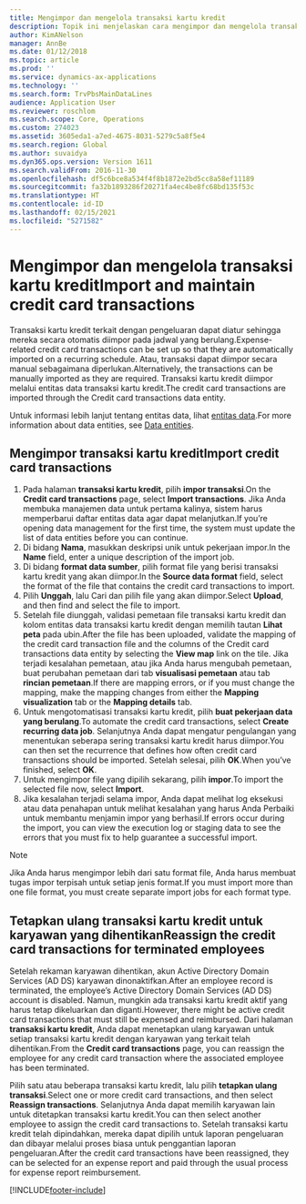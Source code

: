 ```yaml
---
title: Mengimpor dan mengelola transaksi kartu kredit
description: Topik ini menjelaskan cara mengimpor dan mengelola transaksi kartu kredit terkait pengeluaran. Transaksi ini dapat diatur sehingga mereka secara otomatis diimpor pada jadwal berulang, atau mereka dapat secara manual diimpor sebagaimana diperlukan.
author: KimANelson
manager: AnnBe
ms.date: 01/12/2018
ms.topic: article
ms.prod: ''
ms.service: dynamics-ax-applications
ms.technology: ''
ms.search.form: TrvPbsMainDataLines
audience: Application User
ms.reviewer: roschlom
ms.search.scope: Core, Operations
ms.custom: 274023
ms.assetid: 3605eda1-a7ed-4675-8031-5279c5a8f5e4
ms.search.region: Global
ms.author: suvaidya
ms.dyn365.ops.version: Version 1611
ms.search.validFrom: 2016-11-30
ms.openlocfilehash: df5c6bce8a534f4f8b1872e2bd5cc8a58ef11189
ms.sourcegitcommit: fa32b1893286f20271fa4ec4be8fc68bd135f53c
ms.translationtype: HT
ms.contentlocale: id-ID
ms.lasthandoff: 02/15/2021
ms.locfileid: "5271582"
---
```

# <a name="import-and-maintain-credit-card-transactions"></a><span data-ttu-id="41980-104">Mengimpor dan mengelola transaksi kartu kredit</span><span class="sxs-lookup"><span data-stu-id="41980-104">Import and maintain credit card transactions</span></span>

<span data-ttu-id="41980-105">Transaksi kartu kredit terkait dengan pengeluaran dapat diatur sehingga mereka secara otomatis diimpor pada jadwal yang berulang.</span><span class="sxs-lookup"><span data-stu-id="41980-105">Expense-related credit card transactions can be set up so that they are automatically imported on a recurring schedule.</span></span> <span data-ttu-id="41980-106">Atau, transaksi dapat diimpor secara manual sebagaimana diperlukan.</span><span class="sxs-lookup"><span data-stu-id="41980-106">Alternatively, the transactions can be manually imported as they are required.</span></span> <span data-ttu-id="41980-107">Transaksi kartu kredit diimpor melalui entitas data transaksi kartu kredit.</span><span class="sxs-lookup"><span data-stu-id="41980-107">The credit card transactions are imported through the Credit card transactions data entity.</span></span>

<span data-ttu-id="41980-108">Untuk informasi lebih lanjut tentang entitas data, lihat [entitas data](https://docs.microsoft.com/dynamics365/fin-ops-core/dev-itpro/data-entities/data-entities).</span><span class="sxs-lookup"><span data-stu-id="41980-108">For more information about data entities, see [Data entities](https://docs.microsoft.com/dynamics365/fin-ops-core/dev-itpro/data-entities/data-entities).</span></span>

## <a name="import-credit-card-transactions"></a><span data-ttu-id="41980-109">Mengimpor transaksi kartu kredit</span><span class="sxs-lookup"><span data-stu-id="41980-109">Import credit card transactions</span></span>

1. <span data-ttu-id="41980-110">Pada halaman **transaksi kartu kredit**, pilih **impor transaksi**.</span><span class="sxs-lookup"><span data-stu-id="41980-110">On the **Credit card transactions** page, select **Import transactions**.</span></span> <span data-ttu-id="41980-111">Jika Anda membuka manajemen data untuk pertama kalinya, sistem harus memperbarui daftar entitas data agar dapat melanjutkan.</span><span class="sxs-lookup"><span data-stu-id="41980-111">If you’re opening data management for the first time, the system must update the list of data entities before you can continue.</span></span>
2. <span data-ttu-id="41980-112">Di bidang **Nama**, masukkan deskripsi unik untuk pekerjaan impor.</span><span class="sxs-lookup"><span data-stu-id="41980-112">In the **Name** field, enter a unique description of the import job.</span></span>
3. <span data-ttu-id="41980-113">Di bidang **format data sumber**, pilih format file yang berisi transaksi kartu kredit yang akan diimpor.</span><span class="sxs-lookup"><span data-stu-id="41980-113">In the **Source data format** field, select the format of the file that contains the credit card transactions to import.</span></span>
4. <span data-ttu-id="41980-114">Pilih **Unggah**, lalu Cari dan pilih file yang akan diimpor.</span><span class="sxs-lookup"><span data-stu-id="41980-114">Select **Upload**, and then find and select the file to import.</span></span>
5. <span data-ttu-id="41980-115">Setelah file diunggah, validasi pemetaan file transaksi kartu kredit dan kolom entitas data transaksi kartu kredit dengan memilih tautan **Lihat peta** pada ubin.</span><span class="sxs-lookup"><span data-stu-id="41980-115">After the file has been uploaded, validate the mapping of the credit card transaction file and the columns of the Credit card transactions data entity by selecting the **View map** link on the tile.</span></span> <span data-ttu-id="41980-116">Jika terjadi kesalahan pemetaan, atau jika Anda harus mengubah pemetaan, buat perubahan pemetaan dari tab **visualisasi pemetaan** atau tab **rincian pemetaan**.</span><span class="sxs-lookup"><span data-stu-id="41980-116">If there are mapping errors, or if you must change the mapping, make the mapping changes from either the **Mapping visualization** tab or the **Mapping details** tab.</span></span>
6. <span data-ttu-id="41980-117">Untuk mengotomatisasi transaksi kartu kredit, pilih **buat pekerjaan data yang berulang**.</span><span class="sxs-lookup"><span data-stu-id="41980-117">To automate the credit card transactions, select **Create recurring data job**.</span></span> <span data-ttu-id="41980-118">Selanjutnya Anda dapat mengatur pengulangan yang menentukan seberapa sering transaksi kartu kredit harus diimpor.</span><span class="sxs-lookup"><span data-stu-id="41980-118">You can then set the recurrence that defines how often credit card transactions should be imported.</span></span> <span data-ttu-id="41980-119">Setelah selesai, pilih **OK**.</span><span class="sxs-lookup"><span data-stu-id="41980-119">When you’ve finished, select **OK**.</span></span>
7. <span data-ttu-id="41980-120">Untuk mengimpor file yang dipilih sekarang, pilih **impor**.</span><span class="sxs-lookup"><span data-stu-id="41980-120">To import the selected file now, select **Import**.</span></span>
8. <span data-ttu-id="41980-121">Jika kesalahan terjadi selama impor, Anda dapat melihat log eksekusi atau data penahapan untuk melihat kesalahan yang harus Anda Perbaiki untuk membantu menjamin impor yang berhasil.</span><span class="sxs-lookup"><span data-stu-id="41980-121">If errors occur during the import, you can view the execution log or staging data to see the errors that you must fix to help guarantee a successful import.</span></span>

> [!NOTE]
> <span data-ttu-id="41980-122">Jika Anda harus mengimpor lebih dari satu format file, Anda harus membuat tugas impor terpisah untuk setiap jenis format.</span><span class="sxs-lookup"><span data-stu-id="41980-122">If you must import more than one file format, you must create separate import jobs for each format type.</span></span>

## <a name="reassign-the-credit-card-transactions-for-terminated-employees"></a><span data-ttu-id="41980-123">Tetapkan ulang transaksi kartu kredit untuk karyawan yang dihentikan</span><span class="sxs-lookup"><span data-stu-id="41980-123">Reassign the credit card transactions for terminated employees</span></span>

<span data-ttu-id="41980-124">Setelah rekaman karyawan dihentikan, akun Active Directory Domain Services (AD DS) karyawan dinonaktifkan.</span><span class="sxs-lookup"><span data-stu-id="41980-124">After an employee record is terminated, the employee’s Active Directory Domain Services (AD DS) account is disabled.</span></span> <span data-ttu-id="41980-125">Namun, mungkin ada transaksi kartu kredit aktif yang harus tetap dikeluarkan dan diganti.</span><span class="sxs-lookup"><span data-stu-id="41980-125">However, there might be active credit card transactions that must still be expensed and reimbursed.</span></span> <span data-ttu-id="41980-126">Dari halaman **transaksi kartu kredit**, Anda dapat menetapkan ulang karyawan untuk setiap transaksi kartu kredit dengan karyawan yang terkait telah dihentikan.</span><span class="sxs-lookup"><span data-stu-id="41980-126">From the **Credit card transactions** page, you can reassign the employee for any credit card transaction where the associated employee has been terminated.</span></span>

<span data-ttu-id="41980-127">Pilih satu atau beberapa transaksi kartu kredit, lalu pilih **tetapkan ulang transaksi**.</span><span class="sxs-lookup"><span data-stu-id="41980-127">Select one or more credit card transactions, and then select **Reassign transactions**.</span></span> <span data-ttu-id="41980-128">Selanjutnya Anda dapat memilih karyawan lain untuk ditetapkan transaksi kartu kredit.</span><span class="sxs-lookup"><span data-stu-id="41980-128">You can then select another employee to assign the credit card transactions to.</span></span> <span data-ttu-id="41980-129">Setelah transaksi kartu kredit telah dipindahkan, mereka dapat dipilih untuk laporan pengeluaran dan dibayar melalui proses biasa untuk penggantian laporan pengeluaran.</span><span class="sxs-lookup"><span data-stu-id="41980-129">After the credit card transactions have been reassigned, they can be selected for an expense report and paid through the usual process for expense report reimbursement.</span></span>


[!INCLUDE[footer-include](../includes/footer-banner.md)]